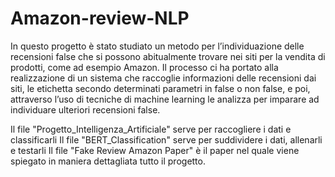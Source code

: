 # Amazon-review-NLP

In questo progetto è stato studiato un metodo per l’individuazione delle recensioni false che si possono abitualmente trovare nei siti per la vendita di
prodotti, come ad esempio Amazon. Il processo ci ha portato alla realizzazione di un sistema che raccoglie informazioni delle recensioni dai siti, le etichetta secondo
determinati parametri in false o non false, e poi, attraverso l’uso di tecniche di machine learning le analizza per imparare ad individuare ulteriori recensioni false.

Il file "Progetto_Intelligenza_Artificiale" serve per raccogliere i dati e classificarli
Il file "BERT_Classification" serve per suddividere i dati, allenarli e testarli
Il file "Fake Review Amazon Paper" è il paper nel quale viene spiegato in maniera dettagliata tutto il progetto.
